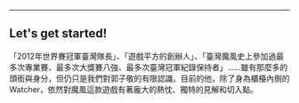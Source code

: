 ---

## Let's get started!

「2012年世界賽冠軍臺灣隊長」、「遊戲平方的創辦人」、「臺灣魔風史上參加過最多次專業賽、最多次大獎賽八強、最多次臺灣冠軍紀錄保持者」……雖有那麼多的頭銜與身分，但仍只是我們對郭子敬的有限認識。目前的他，除了身為櫃檯內側的Watcher，依然對魔風這款遊戲有著龐大的熱忱、獨特的見解和切入點。
